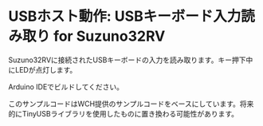 # USBホスト動作: USBキーボード入力読み取り for Suzuno32RV

Suzuno32RVに接続されたUSBキーボードの入力を読み取ります。キー押下中にLEDが点灯します。

Arduino IDEでビルドしてください。

このサンプルコードはWCH提供のサンプルコードをベースにしています。将来的にTinyUSBライブラリを使用したものに置き換わる可能性があります。
